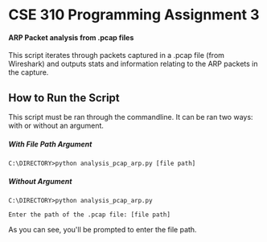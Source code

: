 # CSE 310 Programming Assignment 3

#### ARP Packet analysis from .pcap files

This script iterates through packets captured in a .pcap file (from Wireshark) and outputs stats and information
relating to the ARP packets in the capture.

## How to Run the Script

This script must be ran through the commandline. It can be ran two ways: with or without an argument.

##### With File Path Argument

```
C:\DIRECTORY>python analysis_pcap_arp.py [file path]
```

##### Without Argument

```
C:\DIRECTORY>python analysis_pcap_arp.py

Enter the path of the .pcap file: [file path]
```

As you can see, you'll be prompted to enter the file path.

